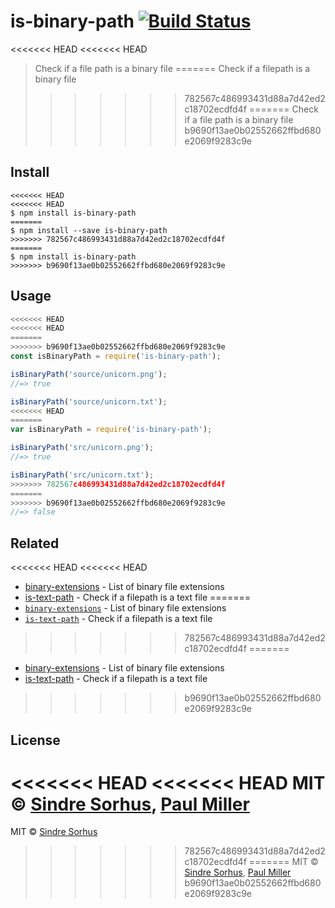 # is-binary-path [![Build Status](https://travis-ci.org/sindresorhus/is-binary-path.svg?branch=master)](https://travis-ci.org/sindresorhus/is-binary-path)

<<<<<<< HEAD
<<<<<<< HEAD
> Check if a file path is a binary file
=======
> Check if a filepath is a binary file
>>>>>>> 782567c486993431d88a7d42ed2c18702ecdfd4f
=======
> Check if a file path is a binary file
>>>>>>> b9690f13ae0b02552662ffbd680e2069f9283c9e


## Install

```
<<<<<<< HEAD
<<<<<<< HEAD
$ npm install is-binary-path
=======
$ npm install --save is-binary-path
>>>>>>> 782567c486993431d88a7d42ed2c18702ecdfd4f
=======
$ npm install is-binary-path
>>>>>>> b9690f13ae0b02552662ffbd680e2069f9283c9e
```


## Usage

```js
<<<<<<< HEAD
<<<<<<< HEAD
=======
>>>>>>> b9690f13ae0b02552662ffbd680e2069f9283c9e
const isBinaryPath = require('is-binary-path');

isBinaryPath('source/unicorn.png');
//=> true

isBinaryPath('source/unicorn.txt');
<<<<<<< HEAD
=======
var isBinaryPath = require('is-binary-path');

isBinaryPath('src/unicorn.png');
//=> true

isBinaryPath('src/unicorn.txt');
>>>>>>> 782567c486993431d88a7d42ed2c18702ecdfd4f
=======
>>>>>>> b9690f13ae0b02552662ffbd680e2069f9283c9e
//=> false
```


## Related

<<<<<<< HEAD
<<<<<<< HEAD
- [binary-extensions](https://github.com/sindresorhus/binary-extensions) - List of binary file extensions
- [is-text-path](https://github.com/sindresorhus/is-text-path) - Check if a filepath is a text file
=======
- [`binary-extensions`](https://github.com/sindresorhus/binary-extensions) - List of binary file extensions
- [`is-text-path`](https://github.com/sindresorhus/is-text-path) - Check if a filepath is a text file
>>>>>>> 782567c486993431d88a7d42ed2c18702ecdfd4f
=======
- [binary-extensions](https://github.com/sindresorhus/binary-extensions) - List of binary file extensions
- [is-text-path](https://github.com/sindresorhus/is-text-path) - Check if a filepath is a text file
>>>>>>> b9690f13ae0b02552662ffbd680e2069f9283c9e


## License

<<<<<<< HEAD
<<<<<<< HEAD
MIT © [Sindre Sorhus](https://sindresorhus.com), [Paul Miller](https://paulmillr.com)
=======
MIT © [Sindre Sorhus](http://sindresorhus.com)
>>>>>>> 782567c486993431d88a7d42ed2c18702ecdfd4f
=======
MIT © [Sindre Sorhus](https://sindresorhus.com), [Paul Miller](https://paulmillr.com)
>>>>>>> b9690f13ae0b02552662ffbd680e2069f9283c9e
